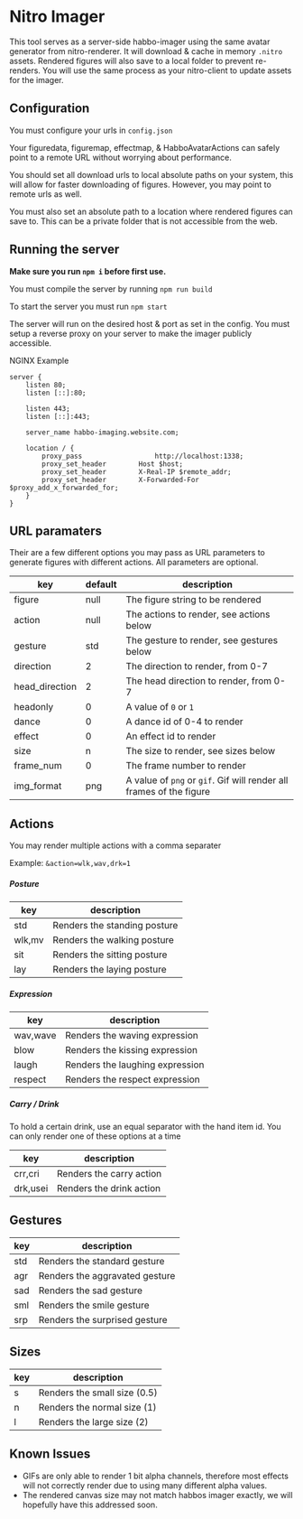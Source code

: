 # Nitro Imager

This tool serves as a server-side habbo-imager using the same avatar generator from nitro-renderer. It will download & cache in memory ``.nitro`` assets. Rendered figures will also save to a local folder to prevent re-renders. You will use the same process as your nitro-client to update assets for the imager.

## Configuration

You must configure your urls in `config.json`

Your figuredata, figuremap, effectmap, & HabboAvatarActions can safely point to a remote URL without worrying about performance.

You should set all download urls to local absolute paths on your system, this will allow for faster downloading of figures. However, you may point to remote urls as well.

You must also set an absolute path to a location where rendered figures can save to. This can be a private folder that is not accessible from the web.

## Running the server

**Make sure you run ``npm i`` before first use.**

You must compile the server by running ``npm run build``

To start the server you must run ``npm start``

The server will run on the desired host & port as set in the config. You must setup a reverse proxy on your server to make the imager publicly accessible.

NGINX Example

	server {
		listen 80;
		listen [::]:80;
		
		listen 443;
		listen [::]:443;
		
		server_name habbo-imaging.website.com;
		
		location / {
			proxy_pass                  http://localhost:1338;
			proxy_set_header        Host $host;
			proxy_set_header        X-Real-IP $remote_addr;
			proxy_set_header        X-Forwarded-For $proxy_add_x_forwarded_for;
		}
	}


## URL paramaters

Their are a few different options you may pass as URL parameters to generate figures with different actions. All parameters are optional.

| key | default | description |
| ------ | ------ | ------ |
| figure | null | The figure string to be rendered |
| action | null | The actions to render, see actions below  |
| gesture | std | The gesture to render, see gestures below  |
| direction | 2 | The direction to render, from 0-7 |
| head_direction | 2 | The head direction to render, from 0-7 |
| headonly | 0 | A value of ``0`` or ``1`` |
| dance | 0 | A dance id of 0-4 to render |
| effect | 0 | An effect id to render |
| size | n | The size to render, see sizes below |
| frame_num | 0 | The frame number to render |
| img_format | png | A value of ``png`` or ``gif``. Gif will render all frames of the figure |

## Actions

You may render multiple actions with a comma separater

Example: ``&action=wlk,wav,drk=1``
##### Posture
| key | description |
| ------ | ------ |
| std | Renders the standing posture |
| wlk,mv | Renders the walking posture |
| sit | Renders the sitting posture |
| lay | Renders the laying posture |

##### Expression
| key | description |
| ------ | ------ |
| wav,wave | Renders the waving expression |
| blow | Renders the kissing expression |
| laugh | Renders the laughing expression |
| respect | Renders the respect expression |

##### Carry / Drink
To hold a certain drink, use an equal separator with the hand item id. You can only render one of these options at a time

| key | description |
| ------ | ------ |
| crr,cri | Renders the carry action |
| drk,usei | Renders the drink action |

## Gestures
| key | description |
| ------ | ------ |
| std | Renders the standard gesture |
| agr | Renders the aggravated gesture |
| sad | Renders the sad gesture |
| sml | Renders the smile gesture |
| srp | Renders the surprised gesture |

## Sizes
| key | description |
| ------ | ------ |
| s | Renders the small size (0.5) |
| n | Renders the normal size (1) |
| l | Renders the large size (2) |

## Known Issues
* GIFs are only able to render 1 bit alpha channels, therefore most effects will not correctly render due to using many different alpha values.
* The rendered canvas size may not match habbos imager exactly, we will hopefully have this addressed soon.
